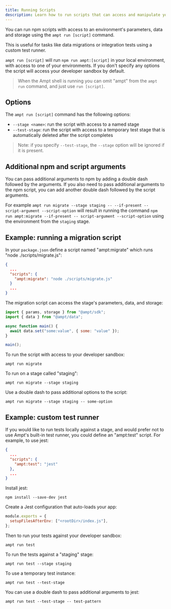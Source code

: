 ```yaml
---
title: Running Scripts
description: Learn how to run scripts that can access and manipulate your Ampt environments.
---
```


You can run npm scripts with access to an environment's parameters, data and storage using the `ampt run [script]` command.

This is useful for tasks like data migrations or integration tests using a custom test runner.

`ampt run [script]` will run `npm run ampt:[script]` in your local environment, with access to one of your environments. If you don't specify any options the script will access your developer sandbox by default.

> When the Ampt shell is running you can omit "ampt" from the `ampt run` command, and just use `run [script]`.

## Options

The `ampt run [script]` command has the following options:

- `--stage <name>`: run the script with access to a named stage
- `--test-stage`: run the script with access to a temporary test stage that is automatically deleted after the script completes

> Note: if you specify `--test-stage`, the `--stage` option will be ignored if it is present.

## Additional npm and script arguments

You can pass additional arguments to npm by adding a double dash followed by the arguments. If you also need to pass additional arguments to the npm script, you can add another double dash followed by the script arguments.

For example `ampt run migrate --stage staging -- --if-present -- script-argument --script-option` will result in running the command `npm run ampt:migrate --if-present -- script-argument --script-option` using the environment from the `staging` stage.

## Example: running a migration script

In your `package.json` define a script named "ampt:migrate" which runs "node ./scripts/migrate.js":

```json title="package.json", copy=false
{
  ...
  "scripts": {
    "ampt:migrate": "node ./scripts/migrate.js"
  }
  ...
}
```

The migration script can access the stage's parameters, data, and storage:

```javascript title="migrate.js", copy=false
import { params, storage } from "@ampt/sdk";
import { data } from "@ampt/data";

async function main() {
  await data.set("some:value", { some: "value" });
}

main();
```

To run the script with access to your developer sandbox:

`ampt run migrate`

To run on a stage called "staging":

`ampt run migrate --stage staging`

Use a double dash to pass additional options to the script:

`ampt run migrate --stage staging -- some-option`

## Example: custom test runner

If you would like to run tests locally against a stage, and would prefer not to use Ampt's built-in test runner, you could define an "ampt:test" script. For example, to use jest:

```json title="package.json", copy=false
{
  ...
  "scripts": {
    "ampt:test": "jest"
  },
  ...
}
```

Install jest:

`npm install --save-dev jest`

Create a Jest configuration that auto-loads your app:

```javascript title="jest.config.js", copy=false
module.exports = {
  setupFilesAfterEnv: ["<rootDir>/index.js"],
};
```

Then to run your tests against your developer sandbox:

`ampt run test`

To run the tests against a "staging" stage:

`ampt run test --stage staging`

To use a temporary test instance:

`ampt run test --test-stage`

You can use a double dash to pass additional arguments to jest:

`ampt run test --test-stage -- test-pattern`
